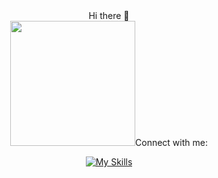 <div align="center" margin-bottom="30px">Hi there 👋</div>
<div id="header" align="center">
  <img src="https://media.giphy.com/media/3kPDmoWdBpQPNhCnUG/giphy.gif" width="200" height="200/>
</div>
<h3 align="left">Connect with me:</h3>
<p align="left">
<i class="ci ci-redis ci-3x"></i>

</p>


[![My Skills](https://skillicons.dev/icons?i=html,css,javascript,nodejs,typescript,reactjs&theme=light)](https://skillicons.dev)










<!--
**aynpat/aynpat** is a ✨ _special_ ✨ repository because its `README.md` (this file) appears on your GitHub profile.

Here are some ideas to get you started:

- 🔭 I’m currently working on ...
- 🌱 I’m currently learning ...
- 👯 I’m looking to collaborate on ...
- 🤔 I’m looking for help with ...
- 💬 Ask me about ...
- 📫 How to reach me: ...
- 😄 Pronouns: ...
- ⚡ Fun fact: ...
-->

